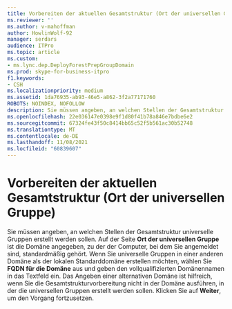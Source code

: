 ```yaml
---
title: Vorbereiten der aktuellen Gesamtstruktur (Ort der universellen Gruppe)
ms.reviewer: ''
ms.author: v-mahoffman
author: HowlinWolf-92
manager: serdars
audience: ITPro
ms.topic: article
ms.custom:
- ms.lync.dep.DeployForestPrepGroupDomain
ms.prod: skype-for-business-itpro
f1.keywords:
- CSH
ms.localizationpriority: medium
ms.assetid: 1da76935-ab93-46e5-a862-3f2a77171760
ROBOTS: NOINDEX, NOFOLLOW
description: Sie müssen angeben, an welchen Stellen der Gesamtstruktur universelle Gruppen erstellt werden sollen. Auf der Seite Ort der universellen Gruppe ist die Domäne angegeben, zu der der Computer, bei dem Sie angemeldet sind, standardmäßig gehört. Wenn Sie universelle Gruppen in einer anderen Domäne als der lokalen Standarddomäne erstellen möchten, wählen Sie FQDN für die Domäne aus und geben den vollqualifizierten Domänennamen in das Textfeld ein. Das Angeben einer alternativen Domäne ist hilfreich, wenn Sie die Gesamtstrukturvorbereitung nicht in der Domäne ausführen, in der die universellen Gruppen erstellt werden sollen. Klicken Sie auf Weiter, um den Vorgang fortzusetzen.
ms.openlocfilehash: 22e036147e0398e9f1d80f41b78a846e7bdbe6e2
ms.sourcegitcommit: 67324fe43f50c8414bb65c52f5b561ac30b52748
ms.translationtype: MT
ms.contentlocale: de-DE
ms.lasthandoff: 11/08/2021
ms.locfileid: "60839607"
---
```

# <a name="prepare-current-forest-universal-group-location"></a>Vorbereiten der aktuellen Gesamtstruktur (Ort der universellen Gruppe)
 
Sie müssen angeben, an welchen Stellen der Gesamtstruktur universelle Gruppen erstellt werden sollen. Auf der Seite **Ort der universellen Gruppe** ist die Domäne angegeben, zu der der Computer, bei dem Sie angemeldet sind, standardmäßig gehört. Wenn Sie universelle Gruppen in einer anderen Domäne als der lokalen Standarddomäne erstellen möchten, wählen Sie **FQDN für die Domäne** aus und geben den vollqualifizierten Domänennamen in das Textfeld ein. Das Angeben einer alternativen Domäne ist hilfreich, wenn Sie die Gesamtstrukturvorbereitung nicht in der Domäne ausführen, in der die universellen Gruppen erstellt werden sollen. Klicken Sie auf **Weiter**, um den Vorgang fortzusetzen.
  


